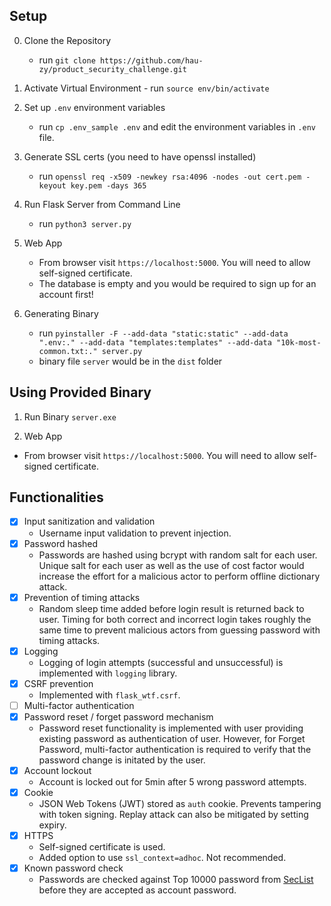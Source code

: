 ## Setup
0. Clone the Repository
    - run `git clone https://github.com/hau-zy/product_security_challenge.git`

1. Activate Virtual Environment
        - run `source env/bin/activate`

2. Set up `.env` environment variables
    - run `cp .env_sample .env` and edit the environment variables in `.env` file.

3. Generate SSL certs (you need to have openssl installed)
    - run `openssl req -x509 -newkey rsa:4096 -nodes -out cert.pem -keyout key.pem -days 365`

4. Run Flask Server from Command Line
    - run `python3 server.py`

5. Web App
    - From browser visit `https://localhost:5000`. You will need to allow self-signed certificate.
    - The database is empty and you would be required to sign up for an account first!

6. Generating Binary
    - run `pyinstaller -F --add-data "static:static" --add-data ".env:." --add-data "templates:templates" --add-data "10k-most-common.txt:." server.py`
    - binary file `server` would be in the `dist` folder

## Using Provided Binary
1. Run Binary `server.exe`

2. Web App
- From browser visit `https://localhost:5000`. You will need to allow self-signed certificate.

    
## Functionalities
- [x] Input sanitization and validation
    - Username input validation to prevent injection.
- [x] Password hashed
    - Passwords are hashed using bcrypt with random salt for each user. Unique salt for each user as well as the use of cost factor would increase the effort for a malicious actor to perform offline dictionary attack.
- [X] Prevention of timing attacks
    - Random sleep time added before login result is returned back to user. Timing for both correct and incorrect login takes roughly the same time to prevent malicious actors from guessing password with timing attacks.
- [X] Logging
    - Logging of login attempts (successful and unsuccessful) is implemented with `logging` library.
- [x] CSRF prevention
    - Implemented with `flask_wtf.csrf`. 
- [ ] Multi-factor authentication
- [X] Password reset / forget password mechanism
    - Password reset functionality is implemented with user providing existing password as authentication of user. However, for Forget Password, multi-factor authentication is required to verify that the password change is initated by the user.
- [X] Account lockout
    - Account is locked out for 5min after 5 wrong password attempts.
- [X] Cookie
    - JSON Web Tokens (JWT) stored as `auth` cookie. Prevents tampering with token signing. Replay attack can also be mitigated by setting expiry.
- [x] HTTPS
    - Self-signed certificate is used. 
    - Added option to use `ssl_context=adhoc`. Not recommended.
- [x] Known password check
    - Passwords are checked against Top 10000 password from [SecList](https://github.com/danielmiessler/SecLists/blob/master/Passwords/Common-Credentials/10k-most-common.txt) before they are accepted as account password.

